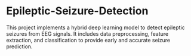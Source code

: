# Epileptic-Seizure-Detection
This project implements a hybrid deep learning model to detect epileptic seizures from EEG signals. It includes data preprocessing, feature extraction, and classification to provide early and accurate seizure prediction.
